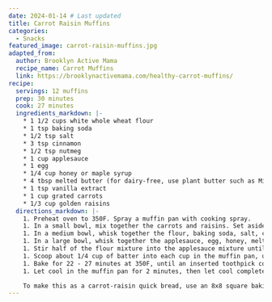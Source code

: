 ```yaml
---
date: 2024-01-14 # Last updated
title: Carrot Raisin Muffins
categories:
  - Snacks
featured_image: carrot-raisin-muffins.jpg
adapted_from:
  author: Brooklyn Active Mama
  recipe_name: Carrot Muffins
  link: https://brooklynactivemama.com/healthy-carrot-muffins/
recipe:
  servings: 12 muffins
  prep: 30 minutes
  cook: 27 minutes
  ingredients_markdown: |-
    * 1 1/2 cups white whole wheat flour
    * 1 tsp baking soda
    * 1/2 tsp salt
    * 3 tsp cinnamon
    * 1/2 tsp nutmeg
    * 1 cup applesauce
    * 1 egg
    * 1/4 cup honey or maple syrup
    * 4 tbsp melted butter (for dairy-free, use plant butter such as Miyoko's)
    * 1 tsp vanilla extract
    * 1 cup grated carrots
    * 1/3 cup golden raisins
  directions_markdown: |-
    1. Preheat oven to 350F. Spray a muffin pan with cooking spray.
    1. In a small bowl, mix together the carrots and raisins. Set aside.
    1. In a medium bowl, whisk together the flour, baking soda, salt, cinnamon, and nutmeg. Make sure to evenly mix the baking soda into the flour to avoid [green carrots](https://www.thekitchn.com/food-science-when-good-carrots-52210)!
    1. In a large bowl, whisk together the applesauce, egg, honey, melted butter, and vanilla extract.
    1. Stir half of the flour mixture into the applesauce mixture until combined. Fold the carrots and raisins into the batter. Then add the remaining flour mixture and stir to combine.
    1. Scoop about 1/4 cup of batter into each cup in the muffin pan, using an ice cream scoop.
    1. Bake for 22 - 27 minutes at 350F, until an inserted toothpick comes out clean.
    1. Let cool in the muffin pan for 2 minutes, then let cool completely on a wire rack.

    To make this as a carrot-raisin quick bread, use an 8x8 square baking pan. Bake for 25-27 minutes.
---
```

